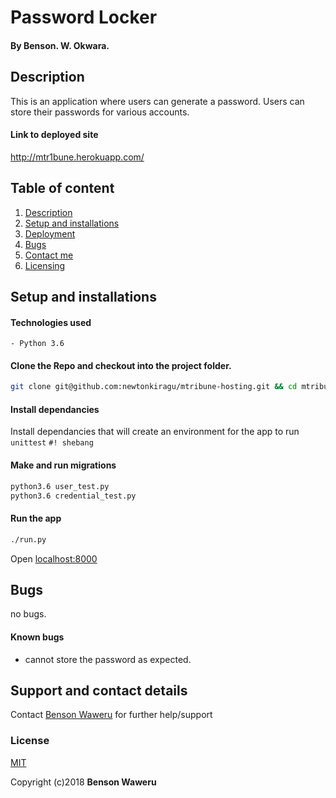 # Password Locker
#### By **Benson. W. Okwara.**

## Description
This is an application where users can generate a password. Users can store their passwords for various accounts.

#### Link to deployed site
http://mtr1bune.herokuapp.com/

## Table of content
1. [Description](#description)
2. [Setup and installations](#setup-and-installations)
3. [Deployment](#deployment)
4. [Bugs](#bugs)
5. [Contact me](#support-and-contact-details)
6. [Licensing](#license)


## Setup and installations

#### Technologies used
    - Python 3.6

#### Clone the Repo and checkout into the project folder.
```bash
git clone git@github.com:newtonkiragu/mtribune-hosting.git && cd mtribune-hosting
```

#### Install dependancies
Install dependancies that will create an environment for the app to run
`unittest`
`#! shebang`

#### Make and run migrations
```bash
python3.6 user_test.py
python3.6 credential_test.py
```

#### Run the app
```bash
./run.py
```
Open [localhost:8000](http://127.0.0.1:8000/)

## Bugs
no bugs.

#### Known bugs
 - cannot store the password as expected.



## Support and contact details
Contact [Benson Waweru](maranathabenson@gmail.com) for further help/support

### License
[MIT](https://opensource.org/licenses/MIT)

Copyright (c)2018 **Benson Waweru**
